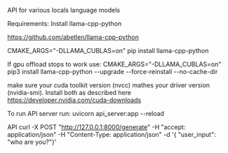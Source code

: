 API for various locals language models


Requirements:
Install llama-cpp-python

https://github.com/abetlen/llama-cpp-python



CMAKE_ARGS="-DLLAMA_CUBLAS=on" pip install llama-cpp-python

If gpu offload stops to work use:
CMAKE_ARGS="-DLLAMA_CUBLAS=on" pip3 install llama-cpp-python --upgrade --force-reinstall --no-cache-dir

make sure your cuda toolkit version (nvcc) mathes your driver version (nvidia-smi).
Install both as described here 
https://developer.nvidia.com/cuda-downloads


To run API server run:
uvicorn api_server:app --reload

API
curl -X POST "http://127.0.0.1:8000/generate" -H "accept: application/json" -H "Content-Type: application/json" -d '{
"user_input": "who are you?"}'